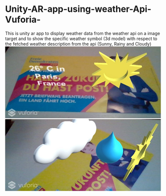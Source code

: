 # Unity-AR-app-using-weather-Api-Vuforia-
This is unity ar app to display weather data from the weather api on a image target and to show the specific weather symbol (3d model) with respect to the fetched weather description from the api (Sunny, Rainy and Cloudy)
![](Image/ar1.jpg)
![](Image/ar2.jpg)
